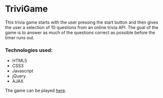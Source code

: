 # TriviGame

This trivia game starts with the user pressing the start button and then gives the user a selection of 10 questions from an online trivia API. The goal of the game is to answer as much of the questions correct as possible before the timer runs out.

### Technologies used:
* HTML5
* CSS3
* Javascript
* jQuery
* AJAX

The game can be played [here](https://romansenin.github.io/TriviaGame/).
